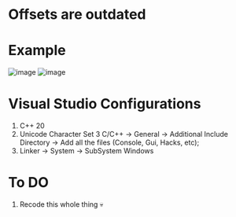 # Offsets are outdated

# Example
![image](https://github.com/AJ6726/Banana-Shooter-Internal-Cheat/assets/134948905/ba461871-11ac-4018-b6ae-75d923e9bf53)
![image](https://github.com/AJ6726/Banana-Shooter-Internal-Cheat/assets/134948905/e165bf08-6e7d-4380-b0f2-7fa9f1c32998)

# Visual Studio Configurations
1. C++ 20
2. Unicode Character Set
3 C/C++ -> General -> Additional Include Directory -> Add all the files (Console, Gui, Hacks, etc);
4. Linker -> System -> SubSystem Windows

# To DO
1. Recode this whole thing :skull:

